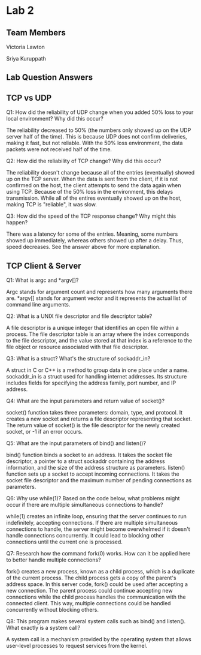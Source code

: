 # Lab 2

## Team Members
Victoria Lawton

Sriya Kuruppath

## Lab Question Answers

## TCP vs UDP

Q1: How did the reliability of UDP change when you added 50% loss to your local environment? Why did this occur?

The reliability decreased to 50% (the numbers only showed up on the UDP server half of the time). This is because UDP does not confirm deliveries, making it fast, but not reliable. With the 50% loss environment, the data packets were not received half of the time.

Q2: How did the reliability of TCP change? Why did this occur?

The reliability doesn't change because all of the entries (eventually) showed up on the TCP server. When the data is sent from the client, if it is not confirmed on the host, the client attempts to send the data again when using TCP. Because of the 50% loss in the environment, this delays transmission. While all of the entires eventually showed up on the host, making TCP is "reliable", it was slow.

Q3: How did the speed of the TCP response change? Why might this happen?

There was a latency for some of the entries. Meaning, some numbers showed up immediately, whereas others showed up after a delay. Thus, speed decreases. See the answer above for more explanation.

## TCP Client & Server

Q1: What is argc and *argv[]?

Argc stands for argument count and represents how many arguments there are. *argv[] stands for argument vector and it represents the actual list of command line arguments.


Q2: What is a UNIX file descriptor and file descriptor table?

A file descriptor is a unique integer that identifies an open file within a process. The file descriptor table is an array where the index corresponds to the file descriptor, and the value stored at that index is a reference to the file object or resource associated with that file descriptor.


Q3: What is a struct? What's the structure of sockaddr_in?

A struct in C or C++ is a method to group data in one place under a name. sockaddr_in is a struct used for handling internet addresses. Its structure includes fields for specifying the address family, port number, and IP address.

Q4: What are the input parameters and return value of socket()?

socket() function takes three parameters: domain, type, and protocol. It creates a new socket and returns a file descriptor representing that socket.
The return value of socket() is the file descriptor for the newly created socket, or -1 if an error occurs.

Q5: What are the input parameters of bind() and listen()?

bind() function binds a socket to an address. It takes the socket file descriptor, a pointer to a struct sockaddr containing the address information, and the size of the address structure as parameters.
listen() function sets up a socket to accept incoming connections. It takes the socket file descriptor and the maximum number of pending connections as parameters.

Q6: Why use while(1)? Based on the code below, what problems might occur if there are multiple simultaneous connections to handle?

while(1) creates an infinite loop, ensuring that the server continues to run indefinitely, accepting connections.
If there are multiple simultaneous connections to handle, the server might become overwhelmed if it doesn't handle connections concurrently. It could lead to blocking other connections until the current one is processed.

Q7: Research how the command fork(0) works. How can it be applied here to better handle multiple connections?

fork() creates a new process, known as a child process, which is a duplicate of the current process. The child process gets a copy of the parent's address space.
In this server code, fork() could be used after accepting a new connection. The parent process could continue accepting new connections while the child process handles the communication with the connected client. This way, multiple connections could be handled concurrently without blocking others.

Q8: This program makes several system calls such as bind() and listen(). What exactly is a system call?

A system call is a mechanism provided by the operating system that allows user-level processes to request services from the kernel.
